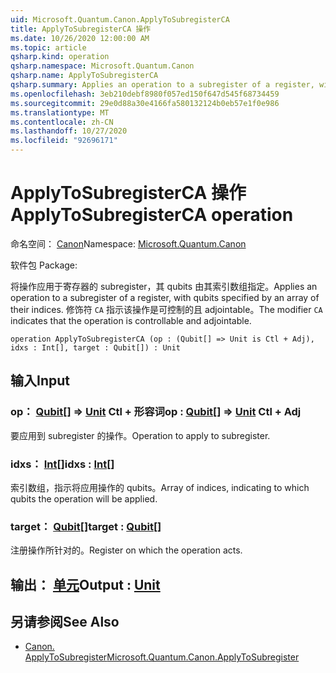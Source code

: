 ```yaml
---
uid: Microsoft.Quantum.Canon.ApplyToSubregisterCA
title: ApplyToSubregisterCA 操作
ms.date: 10/26/2020 12:00:00 AM
ms.topic: article
qsharp.kind: operation
qsharp.namespace: Microsoft.Quantum.Canon
qsharp.name: ApplyToSubregisterCA
qsharp.summary: Applies an operation to a subregister of a register, with qubits specified by an array of their indices. The modifier `CA` indicates that the operation is controllable and adjointable.
ms.openlocfilehash: 3eb210debf8980f057ed150f647d545f68734459
ms.sourcegitcommit: 29e0d88a30e4166fa580132124b0eb57e1f0e986
ms.translationtype: MT
ms.contentlocale: zh-CN
ms.lasthandoff: 10/27/2020
ms.locfileid: "92696171"
---
```

# <a name="applytosubregisterca-operation"></a><span data-ttu-id="1435f-102">ApplyToSubregisterCA 操作</span><span class="sxs-lookup"><span data-stu-id="1435f-102">ApplyToSubregisterCA operation</span></span>

<span data-ttu-id="1435f-103">命名空间： [Canon](xref:Microsoft.Quantum.Canon)</span><span class="sxs-lookup"><span data-stu-id="1435f-103">Namespace: [Microsoft.Quantum.Canon](xref:Microsoft.Quantum.Canon)</span></span>

<span data-ttu-id="1435f-104">软件包 [](https://nuget.org/packages/)</span><span class="sxs-lookup"><span data-stu-id="1435f-104">Package: [](https://nuget.org/packages/)</span></span>


<span data-ttu-id="1435f-105">将操作应用于寄存器的 subregister，其 qubits 由其索引数组指定。</span><span class="sxs-lookup"><span data-stu-id="1435f-105">Applies an operation to a subregister of a register, with qubits specified by an array of their indices.</span></span>
<span data-ttu-id="1435f-106">修饰符 `CA` 指示该操作是可控制的且 adjointable。</span><span class="sxs-lookup"><span data-stu-id="1435f-106">The modifier `CA` indicates that the operation is controllable and adjointable.</span></span>

```qsharp
operation ApplyToSubregisterCA (op : (Qubit[] => Unit is Ctl + Adj), idxs : Int[], target : Qubit[]) : Unit
```


## <a name="input"></a><span data-ttu-id="1435f-107">输入</span><span class="sxs-lookup"><span data-stu-id="1435f-107">Input</span></span>

### <a name="op--qubit--unit-ctl--adj"></a><span data-ttu-id="1435f-108">op： [Qubit](xref:microsoft.quantum.lang-ref.qubit)[] => [Unit](xref:microsoft.quantum.lang-ref.unit) Ctl + 形容词</span><span class="sxs-lookup"><span data-stu-id="1435f-108">op : [Qubit](xref:microsoft.quantum.lang-ref.qubit)[] => [Unit](xref:microsoft.quantum.lang-ref.unit) Ctl + Adj</span></span>

<span data-ttu-id="1435f-109">要应用到 subregister 的操作。</span><span class="sxs-lookup"><span data-stu-id="1435f-109">Operation to apply to subregister.</span></span>


### <a name="idxs--int"></a><span data-ttu-id="1435f-110">idxs： [Int](xref:microsoft.quantum.lang-ref.int)[]</span><span class="sxs-lookup"><span data-stu-id="1435f-110">idxs : [Int](xref:microsoft.quantum.lang-ref.int)[]</span></span>

<span data-ttu-id="1435f-111">索引数组，指示将应用操作的 qubits。</span><span class="sxs-lookup"><span data-stu-id="1435f-111">Array of indices, indicating to which qubits the operation will be applied.</span></span>


### <a name="target--qubit"></a><span data-ttu-id="1435f-112">target： [Qubit](xref:microsoft.quantum.lang-ref.qubit)[]</span><span class="sxs-lookup"><span data-stu-id="1435f-112">target : [Qubit](xref:microsoft.quantum.lang-ref.qubit)[]</span></span>

<span data-ttu-id="1435f-113">注册操作所针对的。</span><span class="sxs-lookup"><span data-stu-id="1435f-113">Register on which the operation acts.</span></span>



## <a name="output--unit"></a><span data-ttu-id="1435f-114">输出： [单元](xref:microsoft.quantum.lang-ref.unit)</span><span class="sxs-lookup"><span data-stu-id="1435f-114">Output : [Unit](xref:microsoft.quantum.lang-ref.unit)</span></span>



## <a name="see-also"></a><span data-ttu-id="1435f-115">另请参阅</span><span class="sxs-lookup"><span data-stu-id="1435f-115">See Also</span></span>

- [<span data-ttu-id="1435f-116">Canon. ApplyToSubregister</span><span class="sxs-lookup"><span data-stu-id="1435f-116">Microsoft.Quantum.Canon.ApplyToSubregister</span></span>](xref:Microsoft.Quantum.Canon.ApplyToSubregister)